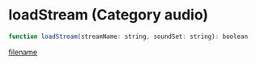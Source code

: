 # loadStream (Category audio)

```js
function loadStream(streamName: string, soundSet: string): boolean
```

[filename](loadStream_m.md ':include')